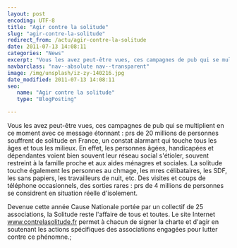 ```yaml
---
layout: post
encoding: UTF-8
title: "Agir contre la solitude"
slug: "agir-contre-la-solitude"
redirect_from: /actu/agir-contre-la-solitude
date: 2011-07-13 14:08:11
categories: "News"
excerpt: "Vous les avez peut-être vues, ces campagnes de pub qui se multiplient en ce moment avec ce message étonnant : prs de 20 millions de personnes souffrent de solitude en France, un constat alarmant qui touche tous les âges et tous les milieux."
navbarclass: "nav--absolute nav--transparent"
image: /img/unsplash/iz-zy-140216.jpg
date_modified: 2011-07-13 14:08:11
seo:
   name: "Agir contre la solitude"
   type: "BlogPosting"

---
```

Vous les avez peut-être vues, ces campagnes de pub qui se multiplient en ce moment avec ce message étonnant : prs de 20 millions de personnes souffrent de solitude en France, un constat alarmant qui touche tous les âges et tous les milieux.
En effet, les personnes âgées, handicapées et dépendantes voient bien souvent leur réseau social s'étioler, souvent restreint à la famille proche et aux aides ménagres et sociales. La solitude touche également les personnes au chmage, les mres célibataires, les SDF, les sans papiers, les travailleurs de nuit, etc. Des visites et coups de téléphone occasionnels, des sorties rares : prs de 4 millions de personnes se considrent en situation réelle d'isolement.   
  
Devenue cette année Cause Nationale portée par un collectif de 25 associations, la Solitude reste l'affaire de tous et toutes. Le site Internet www.contrelasolitude.fr permet à chacun de signer la charte et d'agir en soutenant les actions spécifiques des associations engagées pour lutter contre ce phénomne.;